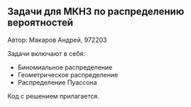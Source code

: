 ## Задачи для МКН3 по распределению вероятностей
Автор: Макаров Андрей, 972203

Задачи включают в себя:
* Биномиальное распределение
* Геометрическое распределение
* Распределение Пуассона

Код с решением прилагается.